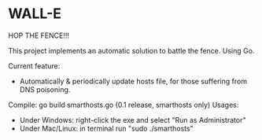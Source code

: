 WALL-E
======

HOP THE FENCE!!!


This project implements an automatic solution to battle the fence. Using Go.

Current feature: 
   * Automatically & periodically update hosts file, for those suffering from DNS poisoning.

Compile: go build smarthosts.go (0.1 release, smarthosts only)
Usages: 
   * Under Windows: right-click the exe and select "Run as Administrator"
   * Under Mac/Linux: in terminal run "sudo ./smarthosts"